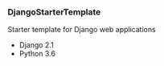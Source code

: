 ### DjangoStarterTemplate

Starter template for Django web applications
  * Django 2.1
  * Python 3.6
